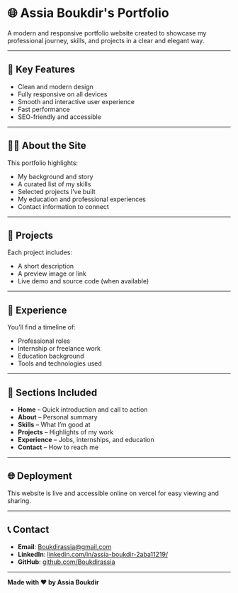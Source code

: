 # 🌐 Assia Boukdir's Portfolio

A modern and responsive portfolio website created to showcase my professional journey, skills, and projects in a clear and elegant way.

---

## 🚀 Key Features

- Clean and modern design  
- Fully responsive on all devices  
- Smooth and interactive user experience  
- Fast performance  
- SEO-friendly and accessible  

---

## 🧑‍💻 About the Site

This portfolio highlights:

- My background and story  
- A curated list of my skills  
- Selected projects I’ve built  
- My education and professional experiences  
- Contact information to connect  

---

## 🌟 Projects

Each project includes:

- A short description  
- A preview image or link  
- Live demo and source code (when available)  

---

## 📌 Experience

You’ll find a timeline of:

- Professional roles  
- Internship or freelance work  
- Education background  
- Tools and technologies used  

---

## 📱 Sections Included

- **Home** – Quick introduction and call to action  
- **About** – Personal summary  
- **Skills** – What I’m good at  
- **Projects** – Highlights of my work  
- **Experience** – Jobs, internships, and education  
- **Contact** – How to reach me  

---

## 🌐 Deployment

This website is live and accessible online on vercel for easy viewing and sharing.

---

## 📞 Contact

- **Email**: Boukdirassia@gmail.com  
- **LinkedIn**: [linkedin.com/in/assia-boukdir-2aba11219/](https://www.linkedin.com/inassia-boukdir-2aba11219/)  
- **GitHub**: [github.com/Boukdirassia](https://github.com/Boukdirassia)  

---

**Made with ❤️ by Assia Boukdir**
